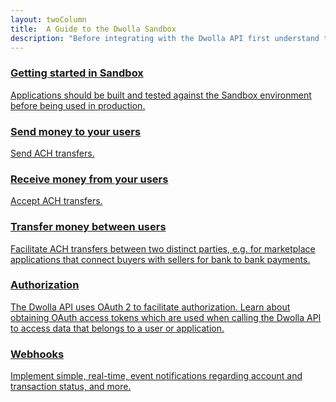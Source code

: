 ```yaml
---
layout: twoColumn
title:  A Guide to the Dwolla Sandbox
description: "Before integrating with the Dwolla API first understand the basic funds flows and which apply to your use case."
---
```


<nav class="grid-nav">
    <a href="/guides/sandbox-setup" class="icon-guides-sandbox-featured grid-nav__item grid-nav__item--large">
        <h3>Getting started in Sandbox</h3>
        <p>Applications should be built and tested against the Sandbox environment before being used in production.</p>
    </a>
    <a href="/guides/send-money" class="icon-guides-send-small grid-nav__item">
        <h3>Send money to your users</h3>
        <p>Send ACH transfers.</p>
    </a>
    <a href="/guides/receive-money" class="icon-guides-receive-small grid-nav__item">
        <h3>Receive money from your users</h3>
        <p>Accept ACH transfers.</p>
    </a>
    <a href="/guides/transfer-money-between-users" class="icon-guides-transfer-small grid-nav__item">
        <h3>Transfer money between users</h3>
        <p>Facilitate ACH transfers between two distinct parties, e.g. for marketplace applications that connect buyers with sellers for bank to bank payments.</p>
    </a>
    <a href="/guides/auth" class="icon-guides-oauth-small grid-nav__item">
        <h3>Authorization</h3>
        <p>The Dwolla API uses OAuth 2 to facilitate authorization. Learn about obtaining OAuth access tokens which are used when calling the Dwolla API to access data that belongs to a user or application.</p>
    </a>
    <a href="/guides/webhooks" class="icon-guides-web-hooks-small grid-nav__item">
      <h3>Webhooks</h3>
      <p>Implement simple, real-time, event notifications regarding account and transaction status, and more.</p>
    </a>
</nav>
